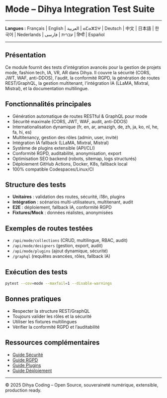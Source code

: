 # Mode – Dihya Integration Test Suite

---

**Langues :** Français | English | العربية | ⴰⵎⴰⵣⵉⵖ | Deutsch | 中文 | 日本語 | 한국어 | Nederlands | עברית | فارسی | हिन्दी | Español

---

## Présentation
Ce module fournit des tests d'intégration avancés pour la gestion de projets mode, fashion tech, IA, VR, AR dans Dihya. Il couvre la sécurité (CORS, JWT, WAF, anti-DDOS), l'audit, la conformité RGPD, la génération de routes REST/GraphQL, la gestion multitenant, l'intégration IA (LLaMA, Mixtral, Mistral), et la documentation multilingue.

## Fonctionnalités principales
- Génération automatique de routes RESTful & GraphQL pour mode
- Sécurité maximale (CORS, JWT, WAF, audit, anti-DDOS)
- Internationalisation dynamique (fr, en, ar, amazigh, de, zh, ja, ko, nl, he, fa, hi, es)
- Multitenancy, gestion des rôles (admin, user, invité)
- Intégration IA fallback (LLaMA, Mixtral, Mistral)
- Système de plugins extensible (API/CLI)
- Conformité RGPD, auditabilité, anonymisation, export
- Optimisation SEO backend (robots, sitemap, logs structurés)
- Déploiement GitHub Actions, Docker, K8s, fallback local
- 100% compatible Codespaces/Linux/CI

## Structure des tests
- **Unitaires** : validation des routes, sécurité, i18n, plugins
- **Intégration** : scénarios multi-utilisateurs, multitenant, audit
- **E2E** : déploiement, fallback IA, conformité RGPD
- **Fixtures/Mock** : données réalistes, anonymisées

## Exemples de routes testées
- `/api/mode/collections` (CRUD, multilingue, RBAC, audit)
- `/api/mode/designers` (gestion, export, audit)
- `/api/mode/plugins` (ajout dynamique, sécurité)
- `/graphql` (requêtes avancées, rôles, fallback IA)

## Exécution des tests
```bash
pytest --cov=mode --maxfail=1 --disable-warnings
```

## Bonnes pratiques
- Respecter la structure REST/GraphQL
- Toujours valider les rôles et la sécurité
- Utiliser les fixtures multilingues
- Vérifier la conformité RGPD et l’auditabilité

## Ressources complémentaires
- [Guide Sécurité](../../../API_SECURITY_GUIDE.md)
- [Guide RGPD](../../../LEGAL_COMPLIANCE_GUIDE.md)
- [Guide Plugins](../../../PLUGINS_GUIDE.md)
- [Guide Déploiement](../../../RELEASE_CHECKLIST.md)

---

© 2025 Dihya Coding – Open Source, souveraineté numérique, extensible, production ready.

